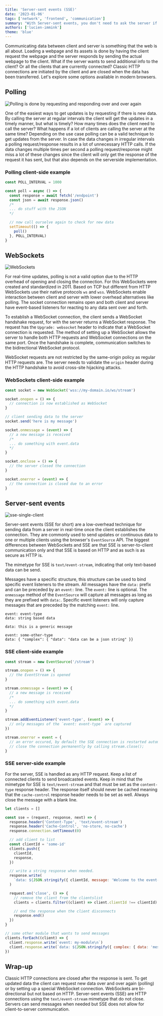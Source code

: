 ```yaml
---
title: 'Server-sent events (SSE)'
date: '2023-01-06'
tags: ['network', 'frontend', 'communication']
summary: "With Server-sent events, you don't need to ask the server if an event has happened. SSE is sent when the server wants to."
authors: ['lucien-immink']
theme: 'blue'
---
```


Communicating data between client and server is something that the web is all about. Loading a webpage and its assets is done by having the client request the webpage and the server responds by sending the actual webpage to the client. What if the server wants to send additional info to the client? Or all the clients that are currently connected? Classic HTTP connections are initiated by the client and are closed when the data has been transferred. Let's explore some options available in modern browsers.

## Polling

![Polling is done by requesting and responding over and over again](/articles/sse/polling.webp)

One of the easiest ways to get updates is by requesting if there is new data. By calling the server at regular intervals the client will get the updates in a timely manner, but what is timely? How many times does the client need to call the server? What happens if a lot of clients are calling the server at the same time? Depending on the use case polling can be a valid technique to get updates from the server. In case the data changes in irregular intervals a polling request/response results in a lot of unnecessary HTTP calls. If the data changes multiple times per second a polling request/response might miss a lot of these changes since the client will only get the response of the request it has sent, but that also depends on the serverside implementation.

### Polling client-side example

```javascript
const POLL_INTERVAL = 1000

const poll = async () => {
  const response = await fetch('/endpoint')
  const json = await response.json()
  /*
  ... do stuff with the JSON
  */

  // now call ourselve again to check for new data
  setTimeout(() => {
    poll()
  }, POLL_INTERVAL)
}
```

## WebSockets

![WebSockets](/articles/sse/websockets.webp)

For real-time updates, polling is not a valid option due to the HTTP overhead of opening and closing the connection. For this WebSockets were created and standardized in 2011. Based on TCP but different from HTTP WebSockets use their native protocols `ws` and `wss`. WebSockets enable interaction between client and server with lower overhead alternatives like polling. The socket connection remains open and both client and server have event-based listeners for reacting to any data sent over and forth.

To establish a WebSocket connection, the client sends a WebSocket handshake request, for with the server returns a WebSocket response. The request has the `Upgrade: websocket` header to indicate that a WebSocket connection is requested. The method of setting up a WebSocket allows the server to handle both HTTP requests and WebSocket connections on the same port. Once the handshake is complete, communication switches to the bidirectional WebSocket protocol.

WebSocket requests are not restricted by the same-origin policy as regular HTTP requests are. The server needs to validate the `origin` header during the HTTP handshake to avoid cross-site hijacking attacks.

### WebSockets client-side example

```javascript
const socket = new WebSocket('wss://my-domain.io/ws/stream')

socket.onopen = () => {
  // connection is now established as WebSocket
}

// client sending data to the server
socket.send('here is my message')

socket.onmessage = (event) => {
  // a new message is received
  /*
  ... do something with event.data
  */
}

socket.onclose = () => {
  // the server closed the connection
}

socket.onerror = (event) => {
  // the connection is closed due to an error
}
```

## Server-sent events

![sse-single-client](/articles/sse/sse-single-client.webp)

Server-sent events (SSE for short) are a low-overhead technique for sending data from a server in real-time once the client establishes the connection. They are commonly used to send updates or continuous data to one or multiple clients using the browser's `EventSource` API. The biggest differences between WebSockets and SSE are that SSE is server-to-client communication only and that SSE is based on HTTP and as such is as secure as HTTP is.

The mimetype for SSE is `text/event-stream`, indicating that only text-based data can be send.

Messages have a specific structure, this structure can be used to bind specific event listeners to the stream. All messages have the `data:` prefix and can be preceded by an `event:` line. The `event:` line is optional. The `onmessage` method of the `EventSource` will capture all messages as long as they are prefixed with `data:`. Specific event listeners will only capture messages that are preceded by the matching `event:` line.

```text
event: event-type
data: string based data

data: this is a generic message

event: some-other-type
data: { "complex": { "data": "data can be a json string" }}

```

### SSE client-side example

```javascript
const stream = new EventSource('/stream')

stream.onopen = () => {
  // the EventStream is opened
}

stream.onmessage = (event) => {
  // a new message is received
  /*
  ... do something with event.data
  */
}

stream.addEventListener('event-type', (event) => {
  // only messages of the `event: event-type` are captured
})

stream.onerror = event = {
  // an error occured, by default the SSE connection is restarted automatically
  // close the connection permanently by calling stream.close();
}
```

### SSE server-side example

For the server, SSE is handled as any HTTP request. Keep a list of connected clients to send broadcasted events. Keep in mind that the mimetype for SSE is `text/event-stream` and that must be set as the `content-type` response header. The response itself should never be cached meaning that the `cache-control` response header needs to be set as well. Always close the message with a blank line.

```javascript
let clients = []

const sse = (request, response, next) => {
  response.header('Content-Type', 'text/event-stream')
  response.header('Cache-Control', 'no-store, no-cache')
  response.connection.setTimeout(0)

  // add client to list
  const clientId = 'some-id'
  clients.push({
    clientId,
    response,
  })

  // write a string response when needed.
  response.write(
    `data: ${JSON.stringify({ clientId, message: 'Welcome to the event-stream' })}\n\n`
  )

  request.on('close', () => {
    // remove the client from the clientslist
    clients = clients.filter((client) => client.clientId !== clientId)

    // end the response when the client disconnects
    response.end()
  })
}

// some other module that wants to send messages
clients.forEach((client) => {
  client.response.write(`event: my-module\n`)
  client.response.write(`data: ${JSON.stringify({ complex: { data: 'message ' } })}\n\n`)
})
```

## Wrap-up

Classic HTTP connections are closed after the response is sent. To get updated data the client can request new data over and over again (polling) or by setting up a special WebSocket connection. WebSockets are bi-directional but not based on HTTP. Server-sent events (SSE) are HTTP connections using the `text/event-stream` mimetype that do not close. Servers can send messages when needed but SSE does not allow for client-to-server communication.
